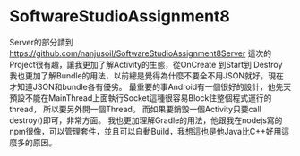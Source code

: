 # SoftwareStudioAssignment8
Server的部分請到 https://github.com/nanjusoil/SoftwareStudioAssignment8Server
這次的Project很有趣，讓我更加了解Activity的生態，從OnCreate 到Start到 Destroy
我也更加了解Bundle的用法，以前總是覺得為什麼不要全不用JSON就好，現在才知道JSON和bundle各有優劣。
最重要的事Android有一個很好的設計，他先天預設不能在MainThread上面執行Socket這種很容易Block住整個程式運行的thread，
所以要另外開一個Thread。
而如果要銷毀一個Activity只要call destroy()即可，非常方面。
我也更加理解Gradle的用法，他跟我在nodejs寫的npm很像，可以管理套件，並且可以自動Build，我想這也是他Java比C++好用這麼多的原因。

